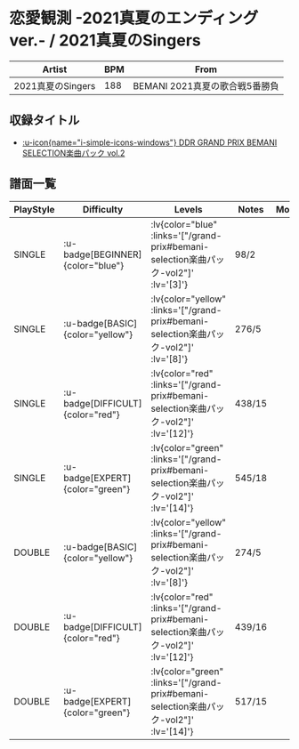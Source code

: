 # 恋愛観測 -2021真夏のエンディング ver.- / 2021真夏のSingers

|Artist|BPM|From|
|------|---|----|
|2021真夏のSingers|188|BEMANI 2021真夏の歌合戦5番勝負|

## 収録タイトル

- [ :u-icon{name="i-simple-icons-windows"} DDR GRAND PRIX BEMANI SELECTION楽曲パック vol.2](/grand-prix#bemani-selection楽曲パック-vol2)

## 譜面一覧

|PlayStyle|Difficulty|Levels|Notes|Movie|
|---------|----------|------|-----|-----|
|SINGLE| :u-badge[BEGINNER]{color="blue"} | :lv{color="blue" :links='["/grand-prix#bemani-selection楽曲パック-vol2"]' :lv='[3]'} |98/2||
|SINGLE| :u-badge[BASIC]{color="yellow"} | :lv{color="yellow" :links='["/grand-prix#bemani-selection楽曲パック-vol2"]' :lv='[8]'} |276/5||
|SINGLE| :u-badge[DIFFICULT]{color="red"} | :lv{color="red" :links='["/grand-prix#bemani-selection楽曲パック-vol2"]' :lv='[12]'} |438/15||
|SINGLE| :u-badge[EXPERT]{color="green"} | :lv{color="green" :links='["/grand-prix#bemani-selection楽曲パック-vol2"]' :lv='[14]'} |545/18||
|DOUBLE| :u-badge[BASIC]{color="yellow"} | :lv{color="yellow" :links='["/grand-prix#bemani-selection楽曲パック-vol2"]' :lv='[8]'} |274/5||
|DOUBLE| :u-badge[DIFFICULT]{color="red"} | :lv{color="red" :links='["/grand-prix#bemani-selection楽曲パック-vol2"]' :lv='[12]'} |439/16||
|DOUBLE| :u-badge[EXPERT]{color="green"} | :lv{color="green" :links='["/grand-prix#bemani-selection楽曲パック-vol2"]' :lv='[14]'} |517/15||
